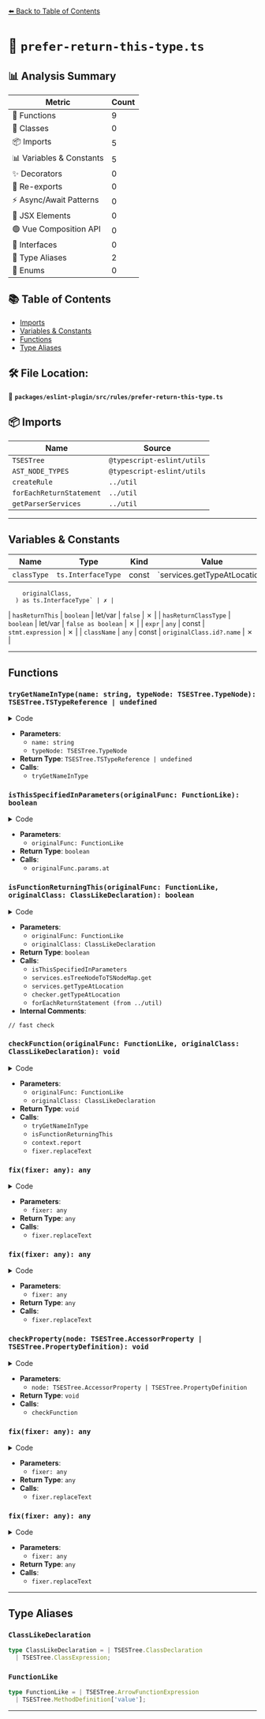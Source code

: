 [⬅️ Back to Table of Contents](../../../../index.md)

# 📄 `prefer-return-this-type.ts`

## 📊 Analysis Summary

| Metric | Count |
|--------|-------|
| 🔧 Functions | 9 |
| 🧱 Classes | 0 |
| 📦 Imports | 5 |
| 📊 Variables & Constants | 5 |
| ✨ Decorators | 0 |
| 🔄 Re-exports | 0 |
| ⚡ Async/Await Patterns | 0 |
| 💠 JSX Elements | 0 |
| 🟢 Vue Composition API | 0 |
| 📐 Interfaces | 0 |
| 📑 Type Aliases | 2 |
| 🎯 Enums | 0 |

## 📚 Table of Contents

- [Imports](#imports)
- [Variables & Constants](#variables-constants)
- [Functions](#functions)
- [Type Aliases](#type-aliases)

## 🛠️ File Location:
📂 **`packages/eslint-plugin/src/rules/prefer-return-this-type.ts`**

## 📦 Imports

| Name | Source |
|------|--------|
| `TSESTree` | `@typescript-eslint/utils` |
| `AST_NODE_TYPES` | `@typescript-eslint/utils` |
| `createRule` | `../util` |
| `forEachReturnStatement` | `../util` |
| `getParserServices` | `../util` |


---

## Variables & Constants

| Name | Type | Kind | Value | Exported |
|------|------|------|-------|----------|
| `classType` | `ts.InterfaceType` | const | `services.getTypeAtLocation(
        originalClass,
      ) as ts.InterfaceType` | ✗ |
| `hasReturnThis` | `boolean` | let/var | `false` | ✗ |
| `hasReturnClassType` | `boolean` | let/var | `false as boolean` | ✗ |
| `expr` | `any` | const | `stmt.expression` | ✗ |
| `className` | `any` | const | `originalClass.id?.name` | ✗ |


---

## Functions

### `tryGetNameInType(name: string, typeNode: TSESTree.TypeNode): TSESTree.TSTypeReference | undefined`

<details><summary>Code</summary>

```ts
function tryGetNameInType(
      name: string,
      typeNode: TSESTree.TypeNode,
    ): TSESTree.TSTypeReference | undefined {
      if (
        typeNode.type === AST_NODE_TYPES.TSTypeReference &&
        typeNode.typeName.type === AST_NODE_TYPES.Identifier &&
        typeNode.typeName.name === name
      ) {
        return typeNode;
      }

      if (typeNode.type === AST_NODE_TYPES.TSUnionType) {
        for (const type of typeNode.types) {
          const found = tryGetNameInType(name, type);
          if (found) {
            return found;
          }
        }
      }

      return undefined;
    }
```
</details>

- **Parameters**:
  - `name: string`
  - `typeNode: TSESTree.TypeNode`
- **Return Type**: `TSESTree.TSTypeReference | undefined`
- **Calls**:
  - `tryGetNameInType`
### `isThisSpecifiedInParameters(originalFunc: FunctionLike): boolean`

<details><summary>Code</summary>

```ts
function isThisSpecifiedInParameters(originalFunc: FunctionLike): boolean {
      const firstArg = originalFunc.params.at(0);
      return (
        firstArg?.type === AST_NODE_TYPES.Identifier && firstArg.name === 'this'
      );
    }
```
</details>

- **Parameters**:
  - `originalFunc: FunctionLike`
- **Return Type**: `boolean`
- **Calls**:
  - `originalFunc.params.at`
### `isFunctionReturningThis(originalFunc: FunctionLike, originalClass: ClassLikeDeclaration): boolean`

<details><summary>Code</summary>

```ts
function isFunctionReturningThis(
      originalFunc: FunctionLike,
      originalClass: ClassLikeDeclaration,
    ): boolean {
      if (isThisSpecifiedInParameters(originalFunc)) {
        return false;
      }

      const func = services.esTreeNodeToTSNodeMap.get(originalFunc);

      if (!func.body) {
        return false;
      }

      const classType = services.getTypeAtLocation(
        originalClass,
      ) as ts.InterfaceType;

      if (func.body.kind !== ts.SyntaxKind.Block) {
        const type = checker.getTypeAtLocation(func.body);
        return classType.thisType === type;
      }

      let hasReturnThis = false;
      let hasReturnClassType = false as boolean;

      forEachReturnStatement(func.body as ts.Block, stmt => {
        const expr = stmt.expression;
        if (!expr) {
          return;
        }

        // fast check
        if (expr.kind === ts.SyntaxKind.ThisKeyword) {
          hasReturnThis = true;
          return;
        }

        const type = checker.getTypeAtLocation(expr);
        if (classType === type) {
          hasReturnClassType = true;
          return true;
        }

        if (classType.thisType === type) {
          hasReturnThis = true;
          return;
        }

        return;
      });

      return !hasReturnClassType && hasReturnThis;
    }
```
</details>

- **Parameters**:
  - `originalFunc: FunctionLike`
  - `originalClass: ClassLikeDeclaration`
- **Return Type**: `boolean`
- **Calls**:
  - `isThisSpecifiedInParameters`
  - `services.esTreeNodeToTSNodeMap.get`
  - `services.getTypeAtLocation`
  - `checker.getTypeAtLocation`
  - `forEachReturnStatement (from ../util)`
- **Internal Comments**:
```
// fast check
```

### `checkFunction(originalFunc: FunctionLike, originalClass: ClassLikeDeclaration): void`

<details><summary>Code</summary>

```ts
function checkFunction(
      originalFunc: FunctionLike,
      originalClass: ClassLikeDeclaration,
    ): void {
      const className = originalClass.id?.name;
      if (!className || !originalFunc.returnType) {
        return;
      }

      const node = tryGetNameInType(
        className,
        originalFunc.returnType.typeAnnotation,
      );
      if (!node) {
        return;
      }

      if (isFunctionReturningThis(originalFunc, originalClass)) {
        context.report({
          node,
          messageId: 'useThisType',
          fix: fixer => fixer.replaceText(node, 'this'),
        });
      }
    }
```
</details>

- **Parameters**:
  - `originalFunc: FunctionLike`
  - `originalClass: ClassLikeDeclaration`
- **Return Type**: `void`
- **Calls**:
  - `tryGetNameInType`
  - `isFunctionReturningThis`
  - `context.report`
  - `fixer.replaceText`
### `fix(fixer: any): any`

<details><summary>Code</summary>

```ts
fixer => fixer.replaceText(node, 'this')
```
</details>

- **Parameters**:
  - `fixer: any`
- **Return Type**: `any`
- **Calls**:
  - `fixer.replaceText`
### `fix(fixer: any): any`

<details><summary>Code</summary>

```ts
fixer => fixer.replaceText(node, 'this')
```
</details>

- **Parameters**:
  - `fixer: any`
- **Return Type**: `any`
- **Calls**:
  - `fixer.replaceText`
### `checkProperty(node: TSESTree.AccessorProperty | TSESTree.PropertyDefinition): void`

<details><summary>Code</summary>

```ts
function checkProperty(
      node: TSESTree.AccessorProperty | TSESTree.PropertyDefinition,
    ): void {
      if (
        !(
          node.value?.type === AST_NODE_TYPES.FunctionExpression ||
          node.value?.type === AST_NODE_TYPES.ArrowFunctionExpression
        )
      ) {
        return;
      }

      checkFunction(node.value, node.parent.parent);
    }
```
</details>

- **Parameters**:
  - `node: TSESTree.AccessorProperty | TSESTree.PropertyDefinition`
- **Return Type**: `void`
- **Calls**:
  - `checkFunction`
### `fix(fixer: any): any`

<details><summary>Code</summary>

```ts
fixer => fixer.replaceText(node, 'this')
```
</details>

- **Parameters**:
  - `fixer: any`
- **Return Type**: `any`
- **Calls**:
  - `fixer.replaceText`
### `fix(fixer: any): any`

<details><summary>Code</summary>

```ts
fixer => fixer.replaceText(node, 'this')
```
</details>

- **Parameters**:
  - `fixer: any`
- **Return Type**: `any`
- **Calls**:
  - `fixer.replaceText`

---

## Type Aliases

### `ClassLikeDeclaration`

```ts
type ClassLikeDeclaration = | TSESTree.ClassDeclaration
  | TSESTree.ClassExpression;
```

### `FunctionLike`

```ts
type FunctionLike = | TSESTree.ArrowFunctionExpression
  | TSESTree.MethodDefinition['value'];
```


---